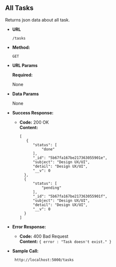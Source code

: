 **All Tasks**
----
  Returns json data about all task.

* **URL**
    ```
    /tasks
    ```

* **Method:**

  `GET`
  
*  **URL Params**

   **Required:**
 
   None

* **Data Params**

  None

* **Success Response:**

  * **Code:** 200 OK<br />
    **Content:** 
    ```
    [
       {
          "status": [
              "done"
          ],
          "_id": "5b67fa167be217363055901e",
          "subject": "Design UX/UI",
          "detail": "Design UX/UI",
          "__v": 0
      },
      {
          "status": [
              "pending"
          ],
          "_id": "5b67fa167be217363055901f",
          "subject": "Design UX/UI",
          "detail": "Design UX/UI",
          "__v": 0
      }
    ]
    ```
 
* **Error Response:**

  * **Code:** 400 Bad Request <br />
    **Content:** `{ error : "Task doesn't exist." }`

* **Sample Call:**

  ```
   http://localhost:5000/tasks
  ```
